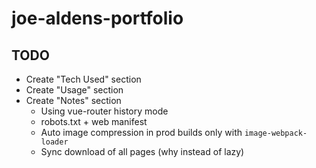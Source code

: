 # joe-aldens-portfolio

## TODO

- Create "Tech Used" section
- Create "Usage" section
- Create "Notes" section
  - Using vue-router history mode
  - robots.txt + web manifest
  - Auto image compression in prod builds only with `image-webpack-loader`
  - Sync download of all pages (why instead of lazy)
